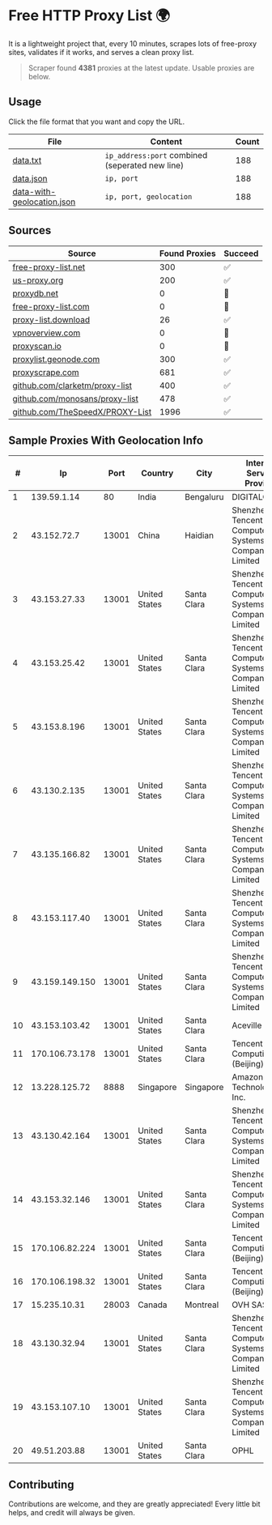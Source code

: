 
# Free HTTP Proxy List 🌍

It is a lightweight project that, every 10 minutes, scrapes lots of free-proxy sites, validates if it works, and serves a clean proxy list.


> Scraper found **4381** proxies at the latest update. Usable proxies are below.

## Usage

Click the file format that you want and copy the URL.


|File|Content|Count|
|----|-------|-----|
|[data.txt](https://raw.githubusercontent.com/themiralay/Proxy-List-World/master/data.txt)|`ip_address:port` combined (seperated new line)|188|
|[data.json](https://raw.githubusercontent.com/themiralay/Proxy-List-World/master/data.json)|`ip, port`|188|
|[data-with-geolocation.json](https://raw.githubusercontent.com/themiralay/Proxy-List-World/master/data-with-geolocation.json)|`ip, port, geolocation`|188|

## Sources

|Source|Found Proxies|Succeed|
|------|-------------|-------|
|[free-proxy-list.net](https://free-proxy-list.net)|300|✅|
|[us-proxy.org](https://www.us-proxy.org)|200|✅|
|[proxydb.net](http://proxydb.net)|0|🚫|
|[free-proxy-list.com](https://free-proxy-list.com/?page=&port=&type%5B%5D=http&type%5B%5D=https&up_time=0&search=Search)|0|🚫|
|[proxy-list.download](https://www.proxy-list.download/HTTP)|26|✅|
|[vpnoverview.com](https://vpnoverview.com/privacy/anonymous-browsing/free-proxy-servers)|0|🚫|
|[proxyscan.io](https://www.proxyscan.io)|0|🚫|
|[proxylist.geonode.com](https://proxylist.geonode.com/api/proxy-list?limit=300&page=1&sort_by=lastChecked&sort_type=desc&protocols=http,https)|300|✅|
|[proxyscrape.com](https://api.proxyscrape.com/v2/?request=displayproxies&protocol=http&timeout=10000&country=all&ssl=all&anonymity=all)|681|✅|
|[github.com/clarketm/proxy-list](https://raw.githubusercontent.com/clarketm/proxy-list/master/proxy-list-raw.txt)|400|✅|
|[github.com/monosans/proxy-list](https://raw.githubusercontent.com/monosans/proxy-list/main/proxies/http.txt)|478|✅|
|[github.com/TheSpeedX/PROXY-List](https://raw.githubusercontent.com/TheSpeedX/PROXY-List/master/http.txt)|1996|✅|


## Sample Proxies With Geolocation Info

|#|Ip|Port|Country|City|Internet Service Provider|
|-|--|----|-------|----|-------------------------|
|1|139.59.1.14|80|India|Bengaluru|DIGITALOCEAN|
|2|43.152.72.7|13001|China|Haidian|Shenzhen Tencent Computer Systems Company Limited|
|3|43.153.27.33|13001|United States|Santa Clara|Shenzhen Tencent Computer Systems Company Limited|
|4|43.153.25.42|13001|United States|Santa Clara|Shenzhen Tencent Computer Systems Company Limited|
|5|43.153.8.196|13001|United States|Santa Clara|Shenzhen Tencent Computer Systems Company Limited|
|6|43.130.2.135|13001|United States|Santa Clara|Shenzhen Tencent Computer Systems Company Limited|
|7|43.135.166.82|13001|United States|Santa Clara|Shenzhen Tencent Computer Systems Company Limited|
|8|43.153.117.40|13001|United States|Santa Clara|Shenzhen Tencent Computer Systems Company Limited|
|9|43.159.149.150|13001|United States|Santa Clara|Shenzhen Tencent Computer Systems Company Limited|
|10|43.153.103.42|13001|United States|Santa Clara|Aceville Pte.ltd|
|11|170.106.73.178|13001|United States|Santa Clara|Tencent Cloud Computing (Beijing) Co|
|12|13.228.125.72|8888|Singapore|Singapore|Amazon Technologies Inc.|
|13|43.130.42.164|13001|United States|Santa Clara|Shenzhen Tencent Computer Systems Company Limited|
|14|43.153.32.146|13001|United States|Santa Clara|Shenzhen Tencent Computer Systems Company Limited|
|15|170.106.82.224|13001|United States|Santa Clara|Tencent Cloud Computing (Beijing) Co|
|16|170.106.198.32|13001|United States|Santa Clara|Tencent Cloud Computing (Beijing) Co|
|17|15.235.10.31|28003|Canada|Montreal|OVH SAS|
|18|43.130.32.94|13001|United States|Santa Clara|Shenzhen Tencent Computer Systems Company Limited|
|19|43.153.107.10|13001|United States|Santa Clara|Shenzhen Tencent Computer Systems Company Limited|
|20|49.51.203.88|13001|United States|Santa Clara|OPHL|



## Contributing

Contributions are welcome, and they are greatly appreciated! Every
little bit helps, and credit will always be given.

